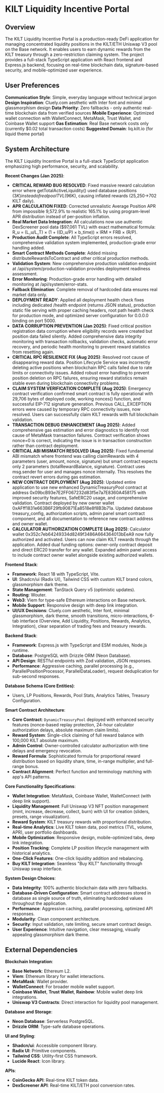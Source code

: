 # KILT Liquidity Incentive Portal

## Overview
The KILT Liquidity Incentive Portal is a production-ready DeFi application for managing concentrated liquidity positions in the KILT/ETH Uniswap V3 pool on the Base network. It enables users to earn dynamic rewards from the KILT treasury through a zero-restriction claiming system. The project provides a full-stack TypeScript application with React frontend and Express.js backend, focusing on real-time blockchain data, signature-based security, and mobile-optimized user experience.

## User Preferences
**Communication Style**: Simple, everyday language without technical jargon
**Design Inspiration**: Cluely.com aesthetic with Inter font and minimal glassmorphism design
**Data Priority**: Zero fallbacks - only authentic real-time blockchain data from verified sources
**Mobile Experience**: Optimized wallet connection with WalletConnect, MetaMask, Trust Wallet, and Coinbase Wallet support
**Gas Estimation**: Real Base network costs only (currently $0.02 total transaction costs)
**Suggested Domain**: liq.kilt.io (for liquid theme portal)

## System Architecture
The KILT Liquidity Incentive Portal is a full-stack TypeScript application emphasizing high performance, security, and scalability.

**Recent Changes (Jan 2025)**:
- **CRITICAL REWARD BUG RESOLVED**: Fixed massive reward calculation error where getTotalActiveLiquidity() used database positions ($3K) instead of real pool TVL ($96K), causing inflated rewards (25,250→702 KILT daily).
- **APR CALCULATION FIXED**: Corrected unrealistic Average Position APR from impossible 9,572.9% to realistic 165.1% by using program-level APR distribution instead of per-position inflation.
- **Real Market Data Integration**: All calculations now use authentic DexScreener pool data ($97,061 TVL) with exact mathematical formula: R_u = (L_u/L_T) × (1 + ((D_u/P) × b_time)) × IRM × FRB × (R/P).
- **Production Audit Complete**: All TypeScript errors resolved, comprehensive validation system implemented, production-grade error handling added.
- **Smart Contract Methods Complete**: Added missing distributeRewardsToContract and other critical production methods.
- **Validation System**: New comprehensive production validation endpoint at /api/system/production-validation provides deployment readiness assessment.
- **Error Monitoring**: Production-grade error handling with detailed monitoring at /api/system/error-stats.
- **Fallback Elimination**: Complete removal of hardcoded data ensures real market data only.
- **DEPLOYMENT READY**: Applied all deployment health check fixes including dedicated /health endpoint (returns JSON status), production static file serving with proper caching headers, root path health check for production mode, and optimized server configuration for 0.0.0.0 binding on port 5000.
- **DATA CORRUPTION PREVENTION (Jan 2025)**: Fixed critical position registration data corruption where eligibility records were created but position data failed silently. Added comprehensive data integrity monitoring with transaction rollbacks, validation checks, automatic error recovery, and periodic health monitoring to prevent reward statistics from resetting again.
- **CRITICAL RPC RESILIENCE FIX (Aug 2025)**: Resolved root cause of disappearing reward data. Position Lifecycle Service was incorrectly deleting active positions when blockchain RPC calls failed due to rate limits or connectivity issues. Added robust error handling to prevent position deletion on RPC failures, ensuring reward statistics remain stable even during blockchain connectivity problems.
- **CLAIM SYSTEM VERIFICATION COMPLETE (Aug 2025)**: Emergency contract verification confirmed smart contract is fully operational with 29,706 bytes of deployed code, working nonces() function, and successful EIP-712 signature generation. Previous CALL_EXCEPTION errors were caused by temporary RPC connectivity issues, now resolved. Users can successfully claim KILT rewards with full blockchain validation.
- **TRANSACTION DEBUG ENHANCEMENT (Aug 2025)**: Added comprehensive gas estimation and error diagnostics to identify root cause of MetaMask transaction failures. Contract verification shows nonce=0 is correct, indicating the issue is in transaction construction rather than contract deployment.
- **CRITICAL ABI MISMATCH RESOLVED (Aug 2025)**: Fixed fundamental ABI mismatch where frontend was calling claimRewards with 4 parameters (user, amount, nonce, signature) but smart contract expects only 2 parameters (totalRewardBalance, signature). Contract uses msg.sender for user and manages nonce internally. This resolves the contract revert errors during gas estimation.
- **NEW CONTRACT DEPLOYMENT (Aug 2025)**: Updated entire application to use new enhanced DynamicTreasuryPool contract at address 0x09bcB93e7E2FF067232d83f5e7a7E8360A458175 with improved security features, SafeERC20 usage, and comprehensive validation. Contract deployed by new owner wallet 0xAFff1831e663B6F29fb90871Ea8518e8f8B3b71a. Updated database treasury_config, authorization scripts, admin panel smart contract component, and all documentation to reference new contract address and owner wallet.
- **CALCULATOR AUTHORIZATION COMPLETE (Aug 2025)**: Calculator wallet 0x352c7eb64249334d8249f3486A664364013bEeA9 now fully authorized and activated. Users can now claim KILT rewards through the application. Added dual funding options: owner-only contract deposit and direct ERC20 transfer for any wallet. Expanded admin panel access to include contract owner wallet alongside existing authorized wallets.

**Frontend Stack**:
- **Framework**: React 18 with TypeScript, Vite.
- **UI**: Shadcn/ui (Radix UI), Tailwind CSS with custom KILT brand colors, glassmorphism dark theme.
- **State Management**: TanStack Query v5 (optimistic updates).
- **Routing**: Wouter.
- **Web3**: Viem for type-safe Ethereum interactions on Base network.
- **Mobile Support**: Responsive design with deep link integration.
- **UI/UX Decisions**: Cluely.com aesthetic, Inter font, minimal glassmorphism, dark theme, smooth transitions, micro-interactions, 6-tab interface (Overview, Add Liquidity, Positions, Rewards, Analytics, Integration), clear separation of trading fees and treasury rewards.

**Backend Stack**:
- **Framework**: Express.js with TypeScript and ESM modules, Node.js runtime.
- **Database**: PostgreSQL with Drizzle ORM (Neon Database).
- **API Design**: RESTful endpoints with Zod validation, JSON responses.
- **Performance**: Aggressive caching, parallel processing (e.g., ParallelPositionProcessor, ParallelDataLoader), request deduplication for sub-second responses.

**Database Schema (Core Entities)**:
- Users, LP Positions, Rewards, Pool Stats, Analytics Tables, Treasury Configuration.

**Smart Contract Architecture**:
- **Core Contract**: `DynamicTreasuryPool` deployed with enhanced security features (nonce-based replay protection, 24-hour calculator authorization delays, absolute maximum claim limits).
- **Reward System**: Single-click claiming of full reward balance with 100,000 KILT absolute maximum.
- **Admin Control**: Owner-controlled calculator authorization with time delays and emergency revocation.
- **Reward Formula**: Sophisticated formula for proportional reward distribution based on liquidity share, time, in-range multiplier, and full-range bonus.
- **Contract Alignment**: Perfect function and terminology matching with app's API patterns.

**Core Functionality Specifications**:
- **Wallet Integration**: MetaMask, Coinbase Wallet, WalletConnect (with deep link support).
- **Liquidity Management**: Full Uniswap V3 NFT position management (mint, increase, decrease, collect, burn) with UI for creation (sliders, presets, range visualization).
- **Reward System**: KILT treasury rewards with proportional distribution.
- **Real-time Analytics**: Live KILT token data, pool metrics (TVL, volume, APR), user portfolio dashboards.
- **Mobile Optimization**: Responsive design, mobile-optimized tabs, deep link integration.
- **Position Tracking**: Complete LP position lifecycle management with historical analytics.
- **One-Click Features**: One-click liquidity addition and rebalancing.
- **Buy KILT Integration**: Seamless "Buy KILT" functionality through Uniswap swap interface.

**System Design Choices**:
- **Data Integrity**: 100% authentic blockchain data with zero fallbacks.
- **Database-Driven Configuration**: Smart contract addresses stored in database as single source of truth, eliminating hardcoded values throughout the application.
- **Performance**: Aggressive caching, parallel processing, optimized API responses.
- **Modularity**: Clean component architecture.
- **Security**: Input validation, rate limiting, secure smart contract design.
- **User Experience**: Intuitive navigation, clear messaging, visually appealing glassmorphism dark theme.

## External Dependencies

**Blockchain Integration**:
- **Base Network**: Ethereum L2.
- **Viem**: Ethereum library for wallet interactions.
- **MetaMask**: Wallet provider.
- **WalletConnect**: For broader mobile wallet support.
- **Coinbase Wallet**, **Trust Wallet**, **Rainbow**: Mobile wallet deep link integrations.
- **Uniswap V3 Contracts**: Direct interaction for liquidity pool management.

**Database and Storage**:
- **Neon Database**: Serverless PostgreSQL.
- **Drizzle ORM**: Type-safe database operations.

**UI and Styling**:
- **Shadcn/ui**: Accessible component library.
- **Radix UI**: Primitive components.
- **Tailwind CSS**: Utility-first CSS framework.
- **Lucide React**: Icon library.

**APIs**:
- **CoinGecko API**: Real-time KILT token data.
- **DexScreener API**: Real-time KILT/ETH pool conversion rates.